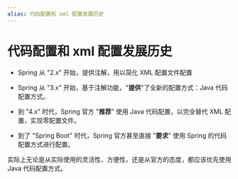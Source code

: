 ```yaml
---
alias: 代码配置和 xml 配置发展历史
---
```


# 代码配置和 xml 配置发展历史

- Spring 从 "2.x" 开始，提供注解，用以简化 XML 配置文件配置

- Spring 从 "3.x" 开始，基于注解功能，"**提供**"了全新的配置方式：Java 代码配置方式。

- 到 "4.x" 时代，Spring 官方 "**推荐**" 使用 Java 代码配置，以完全替代 XML 配置，实现零配置文件。

- 到了 "Spring Boot" 时代，Spring 官方甚至直接 "**要求**" 使用 Spring 的代码配置方式进行配置。

实际上无论是从实际使用的灵活性、方便性，还是从官方的态度，都应该优先使用 Java 代码配置方式。
